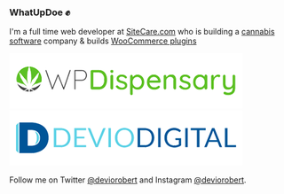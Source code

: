 ### WhatUpDoe ✊

I'm a full time web developer at [SiteCare.com](https://sitecare.com) who is building a [cannabis software](https://cannabiz.pro) company &amp; builds [WooCommerce plugins](https://www.deviodigital.com)

[![WP Dispensary](https://raw.githubusercontent.com/robertdevore/robertdevore/master/img/logo-wp-dispensary.png)](https://wpdispensary.com) [![Devio Digital](https://raw.githubusercontent.com/robertdevore/robertdevore/master/img/logo-devio-digital.png)](https://deviodigital.com)

Follow me on Twitter [@deviorobert](https://twitter.com/deviorobert) and Instagram [@deviorobert](https://instagram.com/deviorobert).
